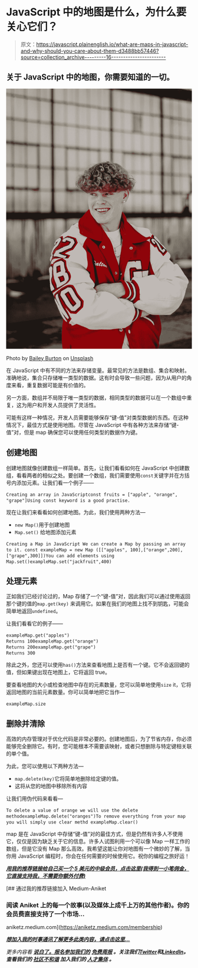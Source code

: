 # JavaScript 中的地图是什么，为什么要关心它们？

> 原文：<https://javascript.plainenglish.io/what-are-maps-in-javascript-and-why-should-you-care-about-them-d3488bb57446?source=collection_archive---------16----------------------->

## 关于 JavaScript 中的地图，你需要知道的一切。

![](img/36927bb7808d50659ac561b4884897cc.png)

Photo by [Bailey Burton](https://unsplash.com/@17thcw?utm_source=unsplash&utm_medium=referral&utm_content=creditCopyText) on [Unsplash](https://unsplash.com/?utm_source=unsplash&utm_medium=referral&utm_content=creditCopyText)

在 JavaScript 中有不同的方法来存储变量。最常见的方法是数组、集合和映射。准确地说，集合只存储唯一类型的数据。这有时会导致一些问题，因为从用户的角度来看，重复数据可能是有价值的。

另一方面，数组并不局限于唯一类型的数据，相同类型的数据可以在一个数组中重复，这为用户和开发人员提供了灵活性。

可能有这样一种情况，开发人员需要能够保存“键-值”对类型数据的东西。在这种情况下，最佳方式是使用地图。尽管在 JavaScript 中有各种方法来存储“键-值”对，但是 map 确保您可以使用任何类型的数据作为键。

## 创建地图

创建地图就像创建数组一样简单。首先，让我们看看如何在 JavaScript 中创建数组，看看两者的相似之处。要创建一个数组，我们需要使用`const`关键字并在方括号内添加元素。让我们看一个例子——

```
Creating an array in JavaScriptconst fruits = ["apple", "orange", "grape"]Using const keyword is a good practise.
```

现在让我们来看看如何创建地图。为此，我们使用两种方法—

*   `new Map()`用于创建地图
*   `Map.set()` 给地图添加元素

```
Creating a Map in JavaScript We can create a Map by passing an array to it. const exampleMap = new Map ([["apples", 100],["orange",200],["grape",300]])You can add elements using Map.set()exampleMap.set("jackfruit",400)
```

## 处理元素

正如我们已经讨论过的，Map 存储了一个“键-值”对，因此我们可以通过使用返回那个键的值的`map.get(key)` 来调用它。如果在我们的地图上找不到钥匙，可能会简单地返回`undefined`。

让我们看看它的例子——

```
exampleMap.get("apples")
Returns 100exampleMap.get("orange")
Returns 200exampleMap.get("grape")
Returns 300
```

除此之外，您还可以使用`has()`方法来查看地图上是否有一个键。它不会返回键的值，但如果键出现在地图上，它将返回 true。

要查看地图的大小或检查地图中存在的元素数量，您可以简单地使用`size` it，它将返回地图的当前元素数量。你可以简单地把它当作—

```
exampleMap.size 
```

## 删除并清除

高效的内存管理对于优化代码是非常必要的。创建地图后，为了节省内存，你必须能够完全删除它。有时，您可能根本不需要该映射，或者只想删除与特定键相关联的单个值。

为此，您可以使用以下两种方法—

*   `map.delete(key)`它将简单地删除给定键的值。
*   这将从您的地图中移除所有内容

让我们用伪代码来看看—

```
To delete a value of orange we will use the delete methodexampleMap.delete("oranges")To remove everything from your map you will simply use clear methd exampleMap.clear()
```

map 是在 JavaScript 中存储“键-值”对的最佳方式，但是仍然有许多人不使用它，仅仅是因为缺乏关于它的信息。许多人试图利用一个可以像 Map 一样工作的数组，但是它没有 Map 那么高效。我希望这能让你对地图有一个微妙的了解，当你用 JavaScript 编程时，你会在任何需要的时候使用它。祝你的编程之旅好运！

[***用我的推荐链接给自己买一个 5 美元的中级会员，点击这里(我得到一小笔佣金，它直接支持我，不需要你额外付费)***](https://aniketz.medium.com/membership)

[](https://aniketz.medium.com/membership) [## 通过我的推荐链接加入 Medium-Aniket

### 阅读 Aniket 上的每一个故事(以及媒体上成千上万的其他作者)。你的会员费直接支持了一个市场…

aniketz.medium.com](https://aniketz.medium.com/membership) 

[***想加入我的时事通讯了解更多此类内容，请点击这里…***](https://aniketz.medium.com/subscribe)

*更多内容看* [***说白了。报名参加我们的***](https://plainenglish.io/) **[***免费周报***](http://newsletter.plainenglish.io/) *。关注我们*[***Twitter***](https://twitter.com/inPlainEngHQ)*和*[***LinkedIn***](https://www.linkedin.com/company/inplainenglish/)*。查看我们的* [***社区不和谐***](https://discord.gg/GtDtUAvyhW) *加入我们的* [***人才集体***](https://inplainenglish.pallet.com/talent/welcome) *。***